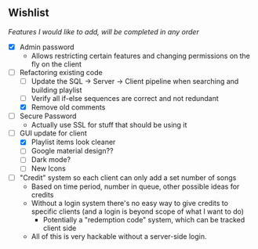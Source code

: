 ## Wishlist
*Features I would like to add, will be completed in any order*
- [x] Admin password
    * Allows restricting certain features and changing permissions on the fly on the client
- [ ] Refactoring existing code
    - [ ] Update the SQL -> Server -> Client pipeline when searching and building playlist
    - [ ] Verify all if-else sequences are correct and not redundant
    - [x] Remove old comments
- [ ] Secure Password
    * Actually use SSL for stuff that should be using it
- [ ] GUI update for client
    - [x] Playlist items look cleaner
    - [ ] Google material design??
    - [ ] Dark mode?
    - [ ] New Icons
- [ ] "Credit" system so each client can only add a set number of songs
    - Based on time period, number in queue, other possible ideas for credits
    - Without a login system there's no easy way to give credits to specific clients (and a login is beyond scope of what I want to do)
        - Potentially a "redemption code" system, which can be tracked client side
    - All of this is very hackable without a server-side login.